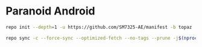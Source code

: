 # Paranoid Android #

```bash
repo init --depth=1 -u https://github.com/SM7325-AE/manifest -b topaz
```

```bash
repo sync -c --force-sync --optimized-fetch --no-tags --prune -j$(nproc --all)
```
